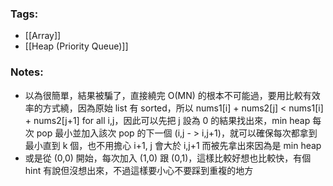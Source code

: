 ### Tags:
- [[Array]]
- [[Heap (Priority Queue)]]
### Notes:
- 以為很簡單，結果被騙了，直接繞完 O(MN) 的根本不可能過，要用比較有效率的方式繞，因為原始 list 有 sorted，所以 nums1[i] + nums2[j] < nums1[i] + nums2[j+1] for all i,j，因此可以先把 j 設為 0 的結果找出來，min heap 每次 pop 最小並加入該次 pop 的下一個 (i,j - > i,j+1)，就可以確保每次都拿到最小直到 k 個，也不用擔心 i+1, j 會大於 i,j+1 而被先拿出來因為是 min heap
- 或是從 (0,0) 開始，每次加入 (1,0) 跟 (0,1)，這樣比較好想也比較快，有個 hint 有說但沒想出來，不過這樣要小心不要踩到重複的地方


